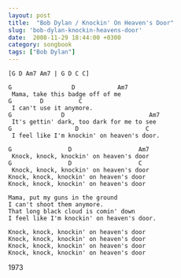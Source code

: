 ```yaml
---
layout: post
title:  "Bob Dylan / Knockin' On Heaven's Door"
slug: 'bob-dylan-knockin-heavens-door'
date:  2008-11-29 18:44:00 +0300
category: songbook
tags: ["Bob Dylan"]
---
```


    [G D Am7 Am7 | G D C C]

    G                 D            Am7
     Mama, take this badge off of me
    G        D          C 
     I can't use it anymore.
    G              D                        Am7
     It's gettin' dark, too dark for me to see
    G                  D                   C
     I feel like I'm knockin' on heaven's door.

    G                D                   Am7
     Knock, knock, knockin' on heaven's door
    G                D                   C
     Knock, knock, knockin' on heaven's door
    Knock, knock, knockin' on heaven's door
    Knock, knock, knockin' on heaven's door

    Mama, put my guns in the ground
    I can't shoot them anymore.
    That long black cloud is comin' down
    I feel like I'm knockin' on heaven's door.

    Knock, knock, knockin' on heaven's door
    Knock, knock, knockin' on heaven's door
    Knock, knock, knockin' on heaven's door
    Knock, knock, knockin' on heaven's door

1973

